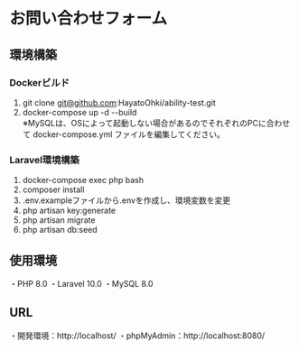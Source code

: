 # お問い合わせフォーム
## 環境構築
### Dockerビルド
1. git clone git@github.com:HayatoOhki/ability-test.git
2. docker-compose up -d --build  
※MySQLは、OSによって起動しない場合があるのでそれぞれのPCに合わせて docker-compose.yml ファイルを編集してください。
### Laravel環境構築
1. docker-compose exec php bash
2. composer install
3. .env.exampleファイルから.envを作成し、環境変数を変更
4. php artisan key:generate
5. php artisan migrate
6. php artisan db:seed
## 使用環境
・PHP 8.0
・Laravel 10.0
・MySQL 8.0
## URL
・開発環境：http://localhost/
・phpMyAdmin：http://localhost:8080/
